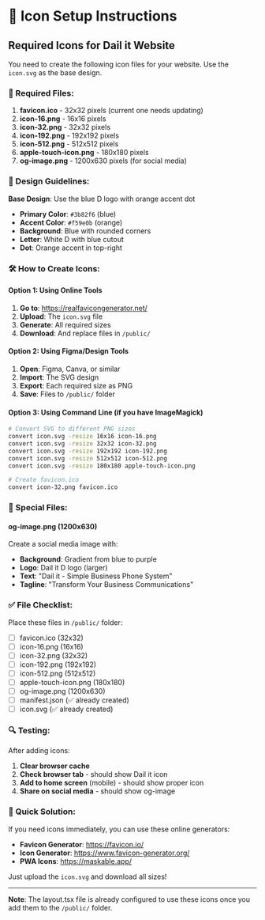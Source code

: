 # 🎨 Icon Setup Instructions

## Required Icons for Dail it Website

You need to create the following icon files for your website. Use the `icon.svg` as the base design.

### 📁 Required Files:

1. **favicon.ico** - 32x32 pixels (current one needs updating)
2. **icon-16.png** - 16x16 pixels
3. **icon-32.png** - 32x32 pixels  
4. **icon-192.png** - 192x192 pixels
5. **icon-512.png** - 512x512 pixels
6. **apple-touch-icon.png** - 180x180 pixels
7. **og-image.png** - 1200x630 pixels (for social media)

### 🎯 Design Guidelines:

**Base Design**: Use the blue D logo with orange accent dot
- **Primary Color**: `#3b82f6` (blue)
- **Accent Color**: `#f59e0b` (orange)
- **Background**: Blue with rounded corners
- **Letter**: White D with blue cutout
- **Dot**: Orange accent in top-right

### 🛠️ How to Create Icons:

#### Option 1: Using Online Tools
1. **Go to**: https://realfavicongenerator.net/
2. **Upload**: The `icon.svg` file
3. **Generate**: All required sizes
4. **Download**: And replace files in `/public/`

#### Option 2: Using Figma/Design Tools
1. **Open**: Figma, Canva, or similar
2. **Import**: The SVG design
3. **Export**: Each required size as PNG
4. **Save**: Files to `/public/` folder

#### Option 3: Using Command Line (if you have ImageMagick)
```bash
# Convert SVG to different PNG sizes
convert icon.svg -resize 16x16 icon-16.png
convert icon.svg -resize 32x32 icon-32.png
convert icon.svg -resize 192x192 icon-192.png
convert icon.svg -resize 512x512 icon-512.png
convert icon.svg -resize 180x180 apple-touch-icon.png

# Create favicon.ico
convert icon-32.png favicon.ico
```

### 📱 Special Files:

#### **og-image.png** (1200x630)
Create a social media image with:
- **Background**: Gradient from blue to purple
- **Logo**: Dail it D logo (larger)
- **Text**: "Dail it - Simple Business Phone System"
- **Tagline**: "Transform Your Business Communications"

### ✅ File Checklist:

Place these files in `/public/` folder:
- [ ] favicon.ico (32x32)
- [ ] icon-16.png (16x16)
- [ ] icon-32.png (32x32)
- [ ] icon-192.png (192x192)
- [ ] icon-512.png (512x512)
- [ ] apple-touch-icon.png (180x180)
- [ ] og-image.png (1200x630)
- [ ] manifest.json (✅ already created)
- [ ] icon.svg (✅ already created)

### 🔍 Testing:

After adding icons:
1. **Clear browser cache**
2. **Check browser tab** - should show Dail it icon
3. **Add to home screen** (mobile) - should show proper icon
4. **Share on social media** - should show og-image

### 🚀 Quick Solution:

If you need icons immediately, you can use these online generators:
- **Favicon Generator**: https://favicon.io/
- **Icon Generator**: https://www.favicon-generator.org/
- **PWA Icons**: https://maskable.app/

Just upload the `icon.svg` and download all sizes!

---

**Note**: The layout.tsx file is already configured to use these icons once you add them to the `/public/` folder. 